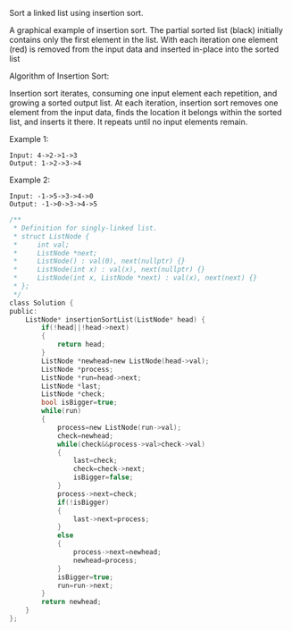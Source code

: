 Sort a linked list using insertion sort.


A graphical example of insertion sort. The partial sorted list (black) initially contains only the first element in the list.
With each iteration one element (red) is removed from the input data and inserted in-place into the sorted list
 

Algorithm of Insertion Sort:

Insertion sort iterates, consuming one input element each repetition, and growing a sorted output list.
At each iteration, insertion sort removes one element from the input data, finds the location it belongs within the sorted list, and inserts it there.
It repeats until no input elements remain.

Example 1:
```
Input: 4->2->1->3
Output: 1->2->3->4
```
Example 2:
```
Input: -1->5->3->4->0
Output: -1->0->3->4->5
```


```c
/**
 * Definition for singly-linked list.
 * struct ListNode {
 *     int val;
 *     ListNode *next;
 *     ListNode() : val(0), next(nullptr) {}
 *     ListNode(int x) : val(x), next(nullptr) {}
 *     ListNode(int x, ListNode *next) : val(x), next(next) {}
 * };
 */
class Solution {
public:
    ListNode* insertionSortList(ListNode* head) {
        if(!head||!head->next)
        {
            return head;
        }
        ListNode *newhead=new ListNode(head->val);
        ListNode *process;
        ListNode *run=head->next;
        ListNode *last;
        ListNode *check;
        bool isBigger=true;
        while(run)
        {
            process=new ListNode(run->val);
            check=newhead;
            while(check&&process->val>check->val)
            {
                last=check;
                check=check->next;
                isBigger=false;
            }
            process->next=check;
            if(!isBigger)
            {
                last->next=process;
            }
            else
            {
                process->next=newhead;
                newhead=process;
            }
            isBigger=true;
            run=run->next;
        }
        return newhead;      
    }
};
```
